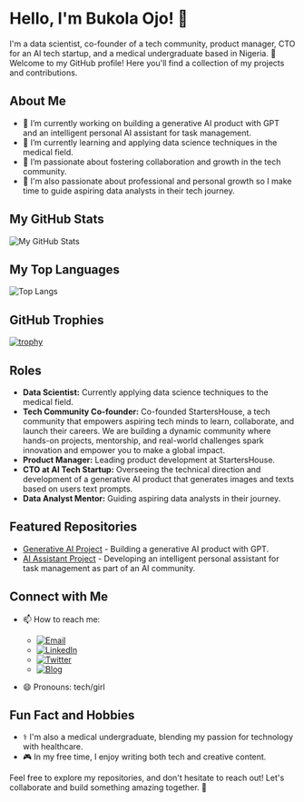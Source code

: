 # Hello, I'm Bukola Ojo! 👋

I'm a data scientist, co-founder of a tech community, product manager, CTO for an AI tech startup, and a medical undergraduate based in Nigeria. 
🌱 Welcome to my GitHub profile! Here you'll find a collection of my projects and contributions.

## About Me

- 🔭 I’m currently working on building a generative AI product with GPT and an intelligent personal AI assistant for task management.
- 🌱 I’m currently learning and applying data science techniques in the medical field.
- 👯 I’m passionate about fostering collaboration and growth in the tech community.
- 💼 I'm also passionate about professional and personal growth so I make time to guide aspiring data analysts in their tech journey.


## My GitHub Stats

![My GitHub Stats](https://github-readme-stats.vercel.app/api?username=sophee426&show_icons=true&count_private=true&hide=contribs,prs)

## My Top Languages

![Top Langs](https://github-readme-stats.vercel.app/api/top-langs/?username=sophee426&layout=compact)

## GitHub Trophies

[![trophy](https://github-profile-trophy.vercel.app/?username=sophee426)](https://github.com/ryo-ma/github-profile-trophy)

## Roles

- **Data Scientist:** Currently applying data science techniques to the medical field.
- **Tech Community Co-founder:** Co-founded StartersHouse, a tech community that empowers aspiring tech minds to learn, collaborate, and launch their careers. We are building a dynamic community where hands-on projects, mentorship, and real-world challenges spark innovation and empower you to make a global impact.
- **Product Manager:** Leading product development at StartersHouse.
- **CTO at AI Tech Startup:** Overseeing the technical direction and development of a generative AI product that generates images and texts based on users text prompts.
- **Data Analyst Mentor:** Guiding aspiring data analysts in their journey.

## Featured Repositories

- [Generative AI Project](https://github.com/sophee426/generative-ai-project) - Building a generative AI product with GPT.
- [AI Assistant Project](https://github.com/sophee426/ai-assistant) - Developing an intelligent personal assistant for task management as part of an AI community.

## Connect with Me

- 📫 How to reach me:
  - [![Email](https://img.shields.io/badge/Email-bukkyojo60%40gmail.com-orange)](mailto:bukkyojo60@gmail.com)
  - [![LinkedIn](https://img.shields.io/badge/LinkedIn-Bukola%20Ojo-blue)](https://linkedin.com/in/bukola-ojo)
  - [![Twitter](https://img.shields.io/badge/Twitter-%40sophee_x0-blue)](https://twitter.com/sophee_x0)
  - [![Blog](https://img.shields.io/badge/Blog-Hashnode-brightgreen)](https://bukola-ojo.hashnode.dev/)

- 😄 Pronouns: tech/girl

## Fun Fact and Hobbies

- ⚕️ I'm also a medical undergraduate, blending my passion for technology with healthcare.
- 🎮 In my free time, I enjoy writing both tech and creative content.

Feel free to explore my repositories, and don't hesitate to reach out! Let's collaborate and build something amazing together. 🚀
